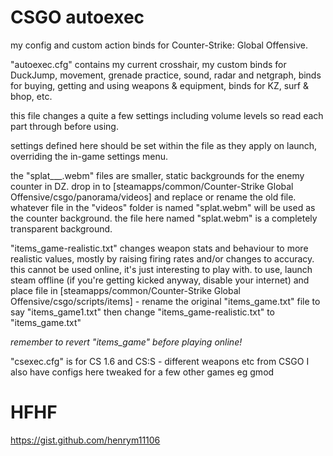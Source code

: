 # CSGO autoexec
my config and custom action binds for Counter-Strike: Global Offensive.


"autoexec.cfg" contains my current crosshair, my custom binds for DuckJump, movement, grenade practice, sound, radar and netgraph, binds for buying, getting and using weapons & equipment, binds for KZ, surf & bhop, etc.

this file changes a quite a few settings including volume levels so read each part through before using.

settings defined here should be set within the file as they apply on launch, overriding the in-game settings menu.


the "splat___.webm" files are smaller, static backgrounds for the enemy counter in DZ.
drop in to [steamapps/common/Counter-Strike Global Offensive/csgo/panorama/videos] and replace or rename the old file.
whatever file in the "videos" folder is named "splat.webm" will be used as the counter background.
the file here named "splat.webm" is a completely transparent background.


"items_game-realistic.txt" changes weapon stats and behaviour to more realistic values, mostly by raising firing rates and/or changes to accuracy. this cannot be used online, it's just interesting to play with.
to use, launch steam offline (if you're getting kicked anyway, disable your internet) and place file in [steamapps/common/Counter-Strike Global Offensive/csgo/scripts/items] - rename the original "items_game.txt" file to say "items_game1.txt" then change "items_game-realistic.txt" to "items_game.txt"

*remember to revert "items_game" before playing online!*


"csexec.cfg" is for CS 1.6 and CS:S - different weapons etc from CSGO
I also have configs here tweaked for a few other games eg gmod


# HFHF


https://gist.github.com/henrym11106
